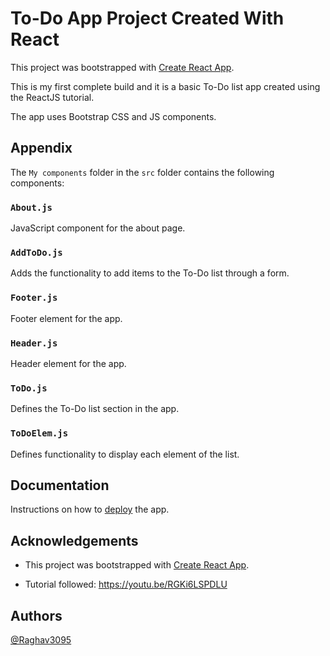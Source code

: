 # To-Do App Project Created With React

This project was bootstrapped with [Create React App](https://github.com/facebook/create-react-app).

This is my first complete build and it is a basic To-Do list app created using the ReactJS tutorial.

The app uses Bootstrap CSS and JS components.
## Appendix

The `My components` folder in the `src` folder contains the following components:

### `About.js`

JavaScript component for the about page.

### `AddToDo.js`

Adds the functionality to add items to the To-Do list through a form.

### `Footer.js`

Footer element for the app.

### `Header.js`

Header element for the app.

### `ToDo.js`

Defines the To-Do list section in the app.

### `ToDoElem.js`

Defines functionality to display each element of the list.
## Documentation

Instructions on how to [deploy](https://create-react-app.dev/docs/deployment/) the app.

  
## Acknowledgements

- This project was bootstrapped with [Create React App](https://github.com/facebook/create-react-app).

- Tutorial followed: https://youtu.be/RGKi6LSPDLU
## Authors

[@Raghav3095](https://github.com/Raghav3095)

  